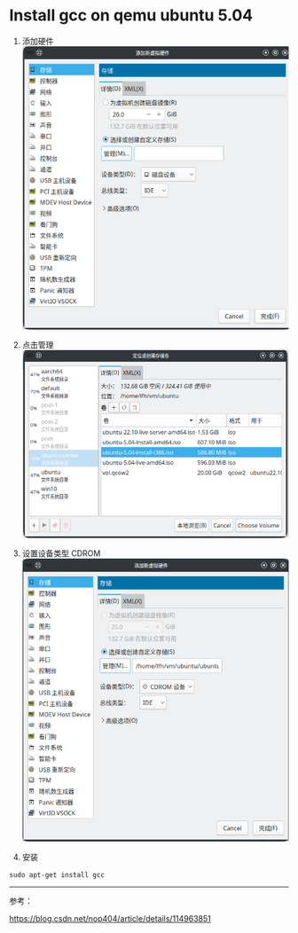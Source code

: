Install gcc on qemu ubuntu 5.04
=================

1. 添加硬件
![添加硬件_img](assets/img/Screenshot_20230312_103334.png "添加硬件")

2. 点击管理
![管理_img](assets/img/Screenshot_20230312_103351.png "管理")

3. 设置设备类型 CDROM
![设置_img](assets/img/Screenshot_20230312_103410.png "设备类型")

4. 安装
```
sudo apt-get install gcc
```

----------------
参考：

https://blog.csdn.net/nop404/article/details/114963851
